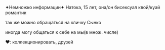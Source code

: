 ✦Немножко информации✦
  Натока, 15 лет, она/он
  бисексуал квой/куай романтик 
  
  так же можно обращаться на кличку Сынко
  
иногда могу общаться к себе на мы(в множ. числе)
 
 ❤️: коллекционировать, друзей 
